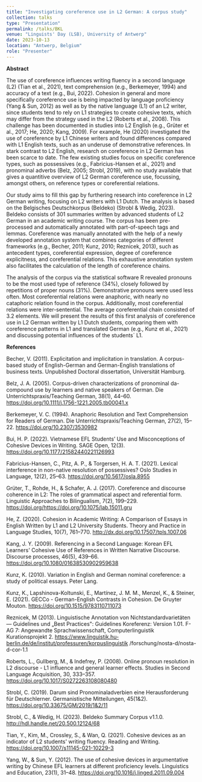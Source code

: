 ```yaml
---
title: "Investigating coreference use in L2 German: A corpus study"
collection: talks
type: "Presentation"
permalink: /talks/BKL
venue: "Linguists' Day (LSB), University of Antwerp"
date: 2023-10-13
location: "Antwerp, Belgium"
role: "Presenter"
---
```


**Abstract**

The use of coreference influences writing fluency in a second language (L2) (Tian et al., 2021), text comprehension (e.g., Berkemeyer, 1994) and accuracy of a text (e.g., Bui, 2022). Cohesion in general and more specifically coreference use is being impacted by language proficiency (Yang & Sun, 2012) as well as by the native language (L1) of an L2 writer, since students tend to rely on L1 strategies to create cohesive texts, which may differ from the strategy used in the L2 (Roberts et al., 2008). This challenge has been documented in studies into L2 English (e.g., Grüter et al., 2017; He, 2020; Kang, 2009). For example, He (2020) investigated the use of coreference by L1 Chinese writers and found differences compared with L1 English texts, such as an underuse of demonstrative references. In stark contrast to L2 English, research on coreference in L2 German has been scarce to date. The few existing studies focus on specific coreference types, such as possessives (e.g., Fabricius-Hansen et al., 2021) and pronominal adverbs (Belz, 2005; Strobl, 2019), with no study available that gives a quantitive overview of L2 German coreference use, focussing, amongst others, on reference types or coreferential relations.

Our study aims to fill this gap by furthering research into coreference in L2 German writing, focusing on L2 writers with L1 Dutch. The analysis is based on the Belgisches Deutschkorpus (Beldeko) (Strobl & Wedig, 2023). Beldeko consists of 301 summaries written by advanced students of L2 German in an academic writing course. The corpus has been pre-processed and automatically annotated with part-of-speech tags and lemmas. Coreference was manually annotated with the help of a newly developed annotation system that combines categories of different frameworks (e.g., Becher, 2011; Kunz, 2010; Reznicek, 2013), such as antecedent types, coreferential expression, degree of coreference explicitness, and coreferential relations. This exhaustive annotation system also facilitates the calculation of the length of coreference chains. 

The analysis of the corpus via the statistical software R revealed pronouns to be the most used type of reference (34%), closely followed by repetitions of proper nouns (31%). Demonstrative pronouns were used less often. Most coreferential relations were anaphoric, with nearly no cataphoric relation found in the corpus. Additionally, most coreferential relations were inter-sentential. The average coreferential chain consisted of 3.2 elements. We will present the results of this first analysis of coreference use in L2 German written by L1 Dutch students, comparing them with coreference patterns in L1 and translated German (e.g., Kunz et al., 2021) and discussing potential influences of the students´ L1.


**References**

Becher, V. (2011). Explicitation and implicitation in translation. A corpus-based study of English-German and German-English translations of business texts. Unpublished Doctoral dissertation, Universität Hamburg. 

Belz, J. A. (2005). Corpus-driven characterizations of pronominal da-compound use by learners and native speakers of German. Die Unterrichtspraxis/Teaching German, 38(1), 44–60. https://doi.org/10.1111/j.1756-1221.2005.tb00041.x

Berkemeyer, V. C. (1994). Anaphoric Resolution and Text Comprehension for Readers of German. Die Unterrichtspraxis/Teaching German, 27(2), 15–22. https://doi.org/10.2307/3530982 

Bui, H. P. (2022). Vietnamese EFL Students’ Use and Misconceptions of Cohesive Devices in Writing. SAGE Open, 12(3). https://doi.org/10.1177/21582440221126993 

Fabricius-Hansen, C., Pitz, A. P., & Torgersen, H. A. T. (2021). Lexical interference in non-native resolution of possessives? Oslo Studies in Language, 12(2), 25–63. https://doi.org/10.5617/osla.8955

Grüter, T., Rohde, H., & Schafer, A. J. (2017). Coreference and discourse coherence in L2: The roles of grammatical aspect and referential form. Linguistic Approaches to Bilingualism, 7(2), 199–229. https://doi.org/https://doi.org/10.1075/lab.15011.gru 

He, Z. (2020). Cohesion in Academic Writing: A Comparison of Essays in English Written by L1 and L2 University Students. Theory and Practice in Language Studies, 10(7), 761–770. http://dx.doi.org/10.17507/tpls.1007.06

Kang, J. Y. (2009). Referencing in a Second Language: Korean EFL Learners' Cohesive Use of References in Written Narrative Discourse. Discourse processes, 46(5), 439–66. https://doi.org/10.1080/01638530902959638 

Kunz, K. (2010). Variation in English and German nominal coreference: a study of political essays. Peter Lang.

Kunz, K., Lapshinova-Koltunski, E., Martínez, J. M. M., Menzel, K., & Steiner, E. (2021). GECCo - German-English Contrasts in Cohesion. De Gruyter Mouton. https://doi.org/10.1515/9783110711073

Reznicek, M (2013). Linguistische Annotation von Nichtstandardvarietäten — Guidelines und „Best Practices": Guidelines Koreferenz: Version 1.01. F-AG 7: Angewandte Sprachwissenschaft, Computerlinguistik Kurationsprojekt 2. https://www.linguistik.hu-berlin.de/de/institut/professuren/korpuslinguistik /forschung/nosta-d/nosta-d-cor-1.1

Roberts, L., Gullberg, M., & Indefrey, P. (2008). Online pronoun resolution in L2 discourse - L1 influence and general learner effects. Studies in Second Language Acquisition, 30, 333–357. https://doi.org/10.1017/S0272263108080480 

Strobl, C. (2019). Darum sind Pronominaladverbien eine Herausforderung für Deutschlerner. Germanistische Mitteilungen, 45(1&2). https://doi.org/10.33675/GM/2019/1&2/11 

Strobl, C., & Wedig, H. (2023). Beldeko Summary Corpus v1.1.0. http://hdl.handle.net/20.500.12124/68

Tian, Y., Kim, M., Crossley, S., & Wan, Q. (2021). Cohesive devices as an indicator of L2 students' writing fluency. Reading and Writing. https://doi.org/10.1007/s11145-021-10229-3 

Yang, W., & Sun, Y. (2012). The use of cohesive devices in argumentative writing by Chinese EFL learners at different proficiency levels. Linguistics and Education, 23(1), 31–48. https://doi.org/10.1016/j.linged.2011.09.004 

